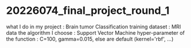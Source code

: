 # 20226074_final_project_round_1

what I do in my project : Brain tumor Classification
training dataset : MRI data
the algorithm I choose : Support Vector Machine
hyper-parameter of the function : C=100, gamma=0.015, else are default (kernel='rbf', ...)
